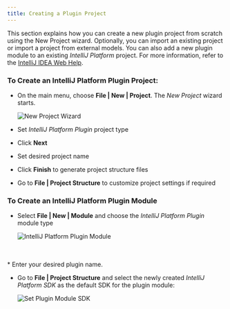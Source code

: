 ```yaml
---
title: Creating a Plugin Project
---
```


This section explains how you can create a new plugin project from scratch using the New Project wizard.  Optionally, you can import an existing project or import a project from external models. You can also add a new plugin module to an existing *IntelliJ Platform* project.
For more information, refer to the [IntelliJ IDEA Web Help](https://www.jetbrains.com/idea/help/new-project-wizard.html).

### To Create an IntelliJ Platform Plugin Project:

*  On the main menu, choose **File \| New \| Project**. The *New Project*
   wizard starts.

   ![New Project Wizard](img/new_project_wizard.png)

*  Set *IntelliJ Platform Plugin* project type
*  Click **Next**
*  Set desired project name
*  Click **Finish** to generate project structure files
*  Go to **File \| Project Structure** to customize project settings if required

### To Create an IntelliJ Platform Plugin Module
*  Select **File \| New \| Module** and choose the *IntelliJ Platform Plugin* module type

   ![IntelliJ Platform Plugin Module](img/intellij_platform_plugin_module.png)
<br/>
<br/>
*  Enter your desired plugin name.

*  Go to **File \| Project Structure** and select the newly created *IntelliJ Platform SDK* as the default SDK for the plugin module:

   ![Set Plugin Module SDK](img/set_plugin_module_sdk.png)

